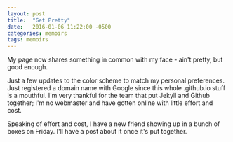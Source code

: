 ```yaml
---
layout: post
title:  "Get Pretty"
date:   2016-01-06 11:22:00 -0500
categories: memoirs
tags: memoirs
---
```


My page now shares something in common with my face - ain't pretty, but good enough.

Just a few updates to the color scheme to match my personal preferences. Just registered a domain name with Google since this whole <username>.github.io stuff is a mouthful. I'm very thankful for the team that put Jekyll and Github together; I'm no webmaster and have gotten online with little effort and cost.

Speaking of effort and cost, I have a new friend showing up in a bunch of boxes on Friday. I'll have a post about it once it's put together.
